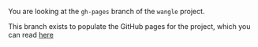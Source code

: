 You are looking at the `gh-pages` branch of the `wangle` project.

This branch exists to populate the GitHub pages for the project, 
which you can read [here](https://colinc904.github.io/wangle)
